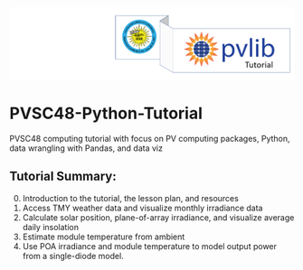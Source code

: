 ![tutorialpromo](images/tutorial_banner.PNG)

# PVSC48-Python-Tutorial
PVSC48 computing tutorial with focus on PV computing packages, Python, data wrangling with Pandas, and data viz

## Tutorial Summary:
0) Introduction to the tutorial, the lesson plan, and resources
1) Access TMY weather data and visualize monthly irradiance data
2) Calculate solar position, plane-of-array irradiance, and visualize average daily insolation
3) Estimate module temperature from ambient
4) Use POA irradiance and module temperature to model output power from a single-diode model.

